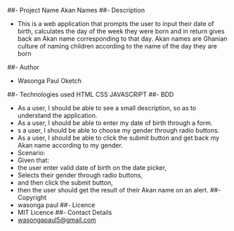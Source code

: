 ##- Project Name 
Akan Names
##- Description 
- This is a web application that prompts the user to input their date of birth, calculates the day of the week they were born and in return gives back an Akan name corresponding to that day. Akan names are Ghanian culture of naming children according to the name of the day they are born

##- Author 
- Wasonga Paul Oketch

##- Technologies used
HTML
CSS
JAVASCRIPT
##- BDD 

- As a user, I should be able to see a small description, so as to understand the application.
- As a user, I should be able to enter my date of birth through a form.
- s a user, I should be able to choose my gender through radio buttons.
- As a user, I should be able to click the submit button and get back my Akan name according to my gender.
- Scenario:
- Given that:
- the user enter valid date of birth on the date picker,
- Selects their gender through radio buttons,
- and then click the submit button,
- then the user should get the result of their Akan name on an alert.
 ##- Copyright 
- wasonga paul
##- Licence
- MIT Licence
##- Contact Details
- wasongapaul5@gmail.com